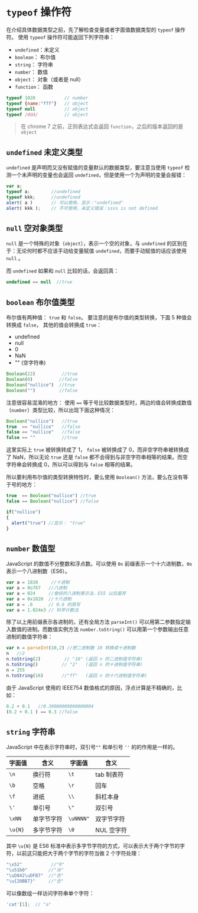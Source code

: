 # `typeof` 操作符

在介绍具体数据类型之前，先了解检查变量或者字面值数据类型的 `typeof` 操作符。 使用 `typeof` 操作符可能返回下列字符串：

- `undefined`：未定义
- `boolean`： 布尔值
- `string`： 字符串
- `number`： 数值
- `object`： 对象（或者是 null）
- `function`： 函数

```javascript
typeof 1020           // number
typeof {name:"fff"}   // object
typeof null           // object
typeof /ddd/          // object
```

> 在 chrome 7 之前，正则表达式会返回 `function`，之后的版本返回的是 `object`

## `undefined` 未定义类型

`undefined` 是声明而又没有赋值的变量默认的数据类型，要注意当使用 `typeof` 检测一个未声明的变量也会返回 `undefined`，但是使用一个为声明的变量会报错：

```javascript
var a;
typeof a;        //undefined
typeof kkk;      //undefined
alert( a )       // 可以使用，显示："undefined"
alert( kkk );    // 不可使用，未定义错误：ssss is not defined
```

## `null` 空对象类型

`null` 是一个特殊的对象（`object`），表示一个空的对象，与 `undefined` 的区别在于：无论何时都不应该手动给变量赋值 `undefined`，而要手动赋值的话应该使用 `null` 。

而 `undefined` 如果和 `null` 比较的话，会返回真：

```javascript
undefined == null  //true
```

## `boolean` 布尔值类型

布尔值有两种值： `true` 和 `false`。 要注意的是布尔值的类型转换，下面 5 种值会转换成 `false`， 其他的值会转换成 `true`：

- undefined
- null
- 0
- NaN
- "" (空字符串)

```javascript
Boolean(22)          //true
Boolean(0)          //false
Boolean("nullice")  //true
Boolean("")         //false
```

注意很容易混淆的地方： 使用 `==` 等于号比较数据类型时，两边的值会转换成数值（`number`）类型比较，所以出现下面这种情况：

```javascript
Boolean("nullice")   //true
true  == "nullice"   //false
false == "nullice"   //false
false == ""          //true
```

这里实际上 `true` 被转换转成了 1， `false` 被转换成了 0，而非空字符串被转换成了 NaN，所以无论 `true` 还是 `false` 都不会得到与非空字符串相等的结果。而空字符串会转换成 0，所以可以得到与 `false` 相等的结果。

所以要利用布尔值的类型转换特性时，要么使用 `Boolean()` 方法，要么在没有等于号的地方：

```javascript
true  == Boolean("nullice") //true
false == Boolean("nullice") //false

if("nullice")
{
  alert("true") //显示： "true"
}
```

## `number` 数值型

JavaScript 的数值不分整数和浮点数。可以使用 `0x` 前缀表示一个十六进制数，`0o` 表示一个八进制数（ES6）。

```javascript
var a = 1020     //十进制
var a = 0o767   //八进制
var a = 024     //曾经的八进制表示法，ES5 以后废弃
var a = 0x1020  //十六进制
var a = .6      // 0.6 的简写
var a = 1.024e3 // 科学计数法
```

除了以上用前缀表示各进制的，还有全局方法 `parseInt()` 可以用第二参数指定输入数值的进制。而数值实例方法 `number.toString()` 可以用第一个参数输出任意进制的数值字符串：

```js
var n = parseInt(10,2) //把二进制数 10 转换成十进制数
n   //2
n.toString(2)         // "10" (返回 n 的二进制值字符串)
n.toString()         // "2"   (返回 n 的十进制值字符串)
n = 255
n.toString(16)       //"ff"   (返回 n 的十六进制值字符串)
```

由于 JavaScript 使用的 IEEE754 数值格式的原因，浮点计算是不精确的，比如：

```javascript
0.2 + 0.1   //0.30000000000000004
(0.2 + 0.1 ) == 0.3 //false
```



## `string` 字符串
JavaScript 中在表示字符串时，双引号`""` 和单引号 `''` 的的作用是一样的。


字面值 |  含义   | 字面值 |  含义  
---|---|---|----
`\n`| 换行符 | `\t` | tab 制表符
`\b`| 空格 | `\r` | 回车
`\f`| 进纸 | `\\` | 斜杠本身
`\'`| 单引号 | `\"` | 双引号
`\xNN`| 单字节字符 | `\uNNNN"` | 双字节字符
`\u{N}`| 多字节字符 | `\0`| NUL 空字符

其中 `\u{N}` 是 ES6 标准中表示多字节字符的方式，可以表示大于两个字节的字符，以前这只能把大于两个字节的字符当做 2 个字符处理：
```js
"\x52"           //"R"
"\u51b0"        //"冰"
"\uD842\uDFB7"  //"𠮷"
"\u{20BB7}"     //"𠮷"
```

可以像数组一样访问字符串单个字符：
```js
'cat'[1];  // "a"
```
